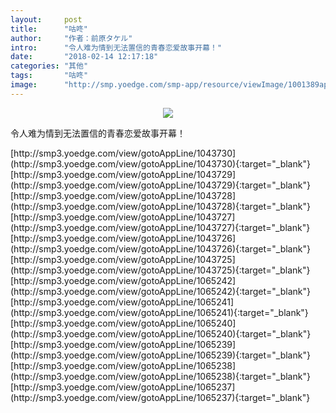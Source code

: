 ```yaml
---
layout:     post
title:      "咕咚"
author:     "作者：前原タケル"
intro:      "令人难为情到无法置信的青春恋爱故事开幕！"
date:       "2018-02-14 12:17:18"
categories: "其他"
tags:       "咕咚"
image:      "http://smp.yoedge.com/smp-app/resource/viewImage/1001389appline.png"
---
```

<div style="text-align: center">
<p><img src="http://smp.yoedge.com/smp-app/resource/viewImage/1001389appline.png"/></p>
</div>
<p class="post-meta">
<span>令人难为情到无法置信的青春恋爱故事开幕！</span>
</p>
[http://smp3.yoedge.com/view/gotoAppLine/1043730](http://smp3.yoedge.com/view/gotoAppLine/1043730){:target="_blank"}
[http://smp3.yoedge.com/view/gotoAppLine/1043729](http://smp3.yoedge.com/view/gotoAppLine/1043729){:target="_blank"}
[http://smp3.yoedge.com/view/gotoAppLine/1043728](http://smp3.yoedge.com/view/gotoAppLine/1043728){:target="_blank"}
[http://smp3.yoedge.com/view/gotoAppLine/1043727](http://smp3.yoedge.com/view/gotoAppLine/1043727){:target="_blank"}
[http://smp3.yoedge.com/view/gotoAppLine/1043726](http://smp3.yoedge.com/view/gotoAppLine/1043726){:target="_blank"}
[http://smp3.yoedge.com/view/gotoAppLine/1043725](http://smp3.yoedge.com/view/gotoAppLine/1043725){:target="_blank"}
[http://smp3.yoedge.com/view/gotoAppLine/1065242](http://smp3.yoedge.com/view/gotoAppLine/1065242){:target="_blank"}
[http://smp3.yoedge.com/view/gotoAppLine/1065241](http://smp3.yoedge.com/view/gotoAppLine/1065241){:target="_blank"}
[http://smp3.yoedge.com/view/gotoAppLine/1065240](http://smp3.yoedge.com/view/gotoAppLine/1065240){:target="_blank"}
[http://smp3.yoedge.com/view/gotoAppLine/1065239](http://smp3.yoedge.com/view/gotoAppLine/1065239){:target="_blank"}
[http://smp3.yoedge.com/view/gotoAppLine/1065238](http://smp3.yoedge.com/view/gotoAppLine/1065238){:target="_blank"}
[http://smp3.yoedge.com/view/gotoAppLine/1065237](http://smp3.yoedge.com/view/gotoAppLine/1065237){:target="_blank"}


